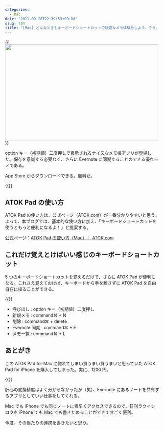 ```yaml
---
categories:
  - Mac
date: "2011-09-26T22:39:53+09:00"
slug: 704
title: "[Mac] どんなときもキーボードショートカットで快適なメモ体験をしよう。そう、ATOK Pad for Mac ならね"
---
```


{{<img alt="" src="/images/2011/09/0704_1.jpg" width="500" height="312">}}

option キー（初期値）二度押しで表示されるナイスなメモ帳アプリが登場した。保存を意識する必要なく、さらに Evernote に同期することのできる優れモノである。

App Store からダウンロードできる。無料だ。

{{<app id="460883588" title="ATOK Pad 2.0.0（無料）" src="http://a4.mzstatic.com/us/r1000/099/Purple/6c/ae/8b/mzi.oauvlpvw.100x100-75.png">}}

## ATOK Pad の使い方

ATOK Pad の使い方は、公式ページ（ATOK.com）が一番分かりやすいと思う。よって、本ブログでは、基本的な使い方に加え、「キーボードショートカットを使うともっと便利になるよ！」と提案する。

公式ページ：[ATOK Pad の使い方（Mac）｜ ATOK.com](http://www.atok.com/useful/valueup/atokpad/mac.html)

## これだけ覚えとけばいい感じのキーボードショートカット

5 つのキーボードショートカットを覚えるだけで、さらに ATOK Pad が便利になる。これさえ覚えておけば、キーボードから手を離さずに ATOK Pad を自由自在に操ることができる。

{{<img alt="" src="/images/2011/09/0704_2.png">}}

- 呼び出し : option キー（初期値）二度押し
- 新規メモ : command⌘ + N
- 削除 : command⌘ + delete
- Evernote 同期 : command⌘ + E
- メモ一覧 : command⌘ + L

## あとがき

この ATOK Pad for Mac に惚れてしまい買うまい買うまいと思っていた ATOK Pad for iPhone を購入してしまった。実に、1200 円。

{{<app id="390360999" title="ATOK Pad 3.0.0（￥1,200）" src="http://a2.mzstatic.com/us/r1000/077/Purple/3e/8d/6e/mzl.wcnerfrh.100x100-75.jpg">}}

肝心の変換精度はよく分からなかったが（笑）、Evernote にあるノートを共有するアプリとしていい仕事をしてくれる。

Mac でも iPhone でも同じノートに素早くアクセスできるので、日刊ラクイシロクを iPhone でも Mac でも書きためることができてすごく便利。

今度、その当たりの連携を書きたいと思う。
